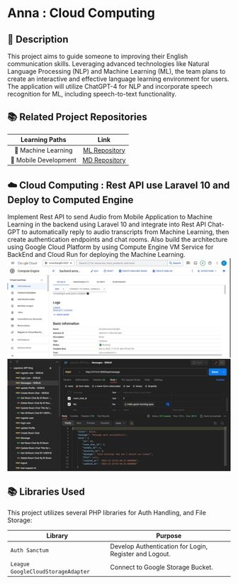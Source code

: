 # Anna : Cloud Computing

## 📑 Description

This project aims to guide someone to improving their English communication skills. Leveraging advanced technologies like Natural Language Processing (NLP) and Machine Learning (ML), the team plans to create an interactive and effective language learning environment for users. The application will utilize ChatGPT-4 for NLP and incorporate speech recognition for ML, including speech-to-text functionality.

## 📚 Related Project Repositories

|    Learning Paths     |                           Link                           |
| :-------------------: | :------------------------------------------------------: |
|  🤖 Machine Learning  | [ML Repository](https://github.com/Anna-Bangkit-2023/ML) |
| 📱 Mobile Development | [MD Repository](https://github.com/Anna-Bangkit-2023/MD) |

## ☁️ Cloud Computing : Rest API use Laravel 10 and Deploy to Computed Engine

Implement Rest API to send Audio from Mobile Application to Machine Learning in the backend using Laravel 10 and integrate into Rest API Chat-GPT to automatically reply to audio transcripts from Machine Learning, then create authentication endpoints and chat rooms. Also build the architecture using Google Cloud Platform by using Compute Engine VM Service for BackEnd and Cloud Run for deploying the Machine Learning.
![Anna Project](computed-engine.jpeg)
![Anna Project](postman.jpeg)

## 📚 Libraries Used

This project utilizes several PHP libraries for Auth Handling, and File Storage:

| Library                            | Purpose                                                |
| ---------------------------------- | ------------------------------------------------------ |
| `Auth Sanctum`                     | Develop Authentication for Login, Register and Logout. |
| `League GoogleCloudStorageAdapter` | Connect to Google Storage Bucket.                      |
